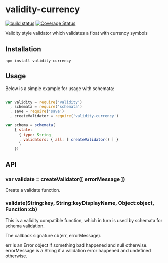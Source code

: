 # validity-currency

[![build status](https://secure.travis-ci.org/confuser/node-validity-currency.png)](http://travis-ci.org/confuser/node-validity-currency)
[![Coverage Status](https://coveralls.io/repos/confuser/node-validity-currency/badge.png?branch=master)](https://coveralls.io/r/confuser/node-validity-currency?branch=master)

Validity style validator which validates a float with currency symbols

## Installation

    npm install validity-currency

## Usage

Below  is a simple example for usage with schemata:

```js

var validity = require('validity')
  , schemata = require('schemata')
  , save = require('save')
  , createValidator = require('validity-currency')

var schema = schemata(
    { state:
      { type: String
      , validators: { all: [ createValidator() ] }
      }
    })
```

## API

### var validate = createValidator([ errorMessage ])

Create a validate function.

### validate(String:key, String:keyDisplayName, Object:object, Function:cb)

This is a validity compatible function, which in turn is used by schemata for
schema validation.

The callback signature cb(err, errorMessage).

err is an Error object if something bad happened and null otherwise.
errorMessage is a String if a validation error happened and undefined otherwise.
